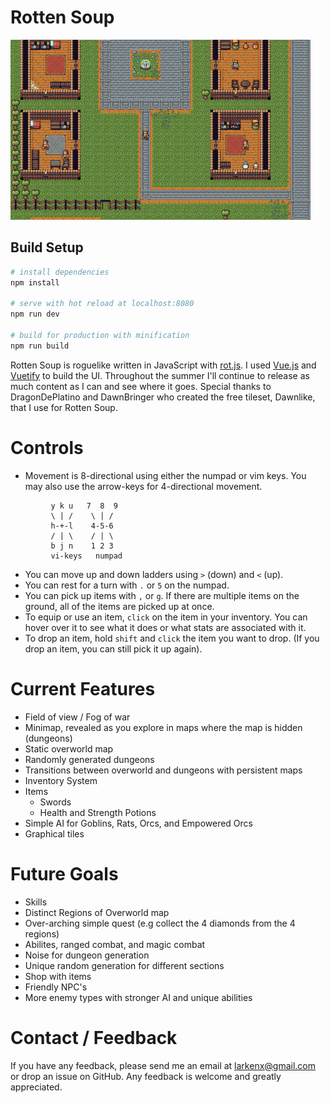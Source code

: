 # Rotten Soup
![screenshot](src/assets/images/screen.gif)

## Build Setup

``` bash
# install dependencies
npm install

# serve with hot reload at localhost:8080
npm run dev

# build for production with minification
npm run build
```

Rotten Soup is roguelike written in JavaScript with [rot.js](http://ondras.github.io/rot.js/hp/). I used [Vue.js](https://vuejs.org/) and [Vuetify](https://vuetifyjs.com/) to build the UI. Throughout the summer I'll continue to release as much content as I can and see where it goes. Special thanks to DragonDePlatino and DawnBringer who created the free tileset, Dawnlike, that I use for Rotten Soup.

# Controls
- Movement is 8-directional using either the numpad or vim keys. You may also use the arrow-keys for 4-directional movement.
```
         y k u   7  8  9
         \ | /    \ | /
         h-+-l    4-5-6
         / | \    / | \
         b j n    1 2 3
         vi-keys   numpad
```

* You can move up and down ladders using `>` (down) and `<` (up).
* You can rest for a turn with `.` or `5` on the numpad.
* You can pick up items with `,` or `g`. If there are multiple items on the ground, all of the items are picked up at once.
* To equip or use an item, `click` on the item in your inventory. You can hover over it to see
what it does or what stats are associated with it.
* To drop an item, hold `shift` and `click` the item you want to drop. (If you drop an item, you can still pick it up again).

# Current Features
* Field of view / Fog of war
* Minimap, revealed as you explore in maps where the map is hidden (dungeons)
* Static overworld map
* Randomly generated dungeons
* Transitions between overworld and dungeons with persistent maps
* Inventory System
* Items
    - Swords
    - Health and Strength Potions
* Simple AI for Goblins, Rats, Orcs, and Empowered Orcs
* Graphical tiles

# Future Goals
* Skills
* Distinct Regions of Overworld map
* Over-arching simple quest (e.g collect the 4 diamonds from the 4 regions)
* Abilites, ranged combat, and magic combat
* Noise for dungeon generation
* Unique random generation for different sections
* Shop with items
* Friendly NPC's
* More enemy types with stronger AI and unique abilities

# Contact / Feedback
If you have any feedback, please send me an email at larkenx@gmail.com or drop an issue on GitHub. Any feedback is welcome and greatly appreciated.
